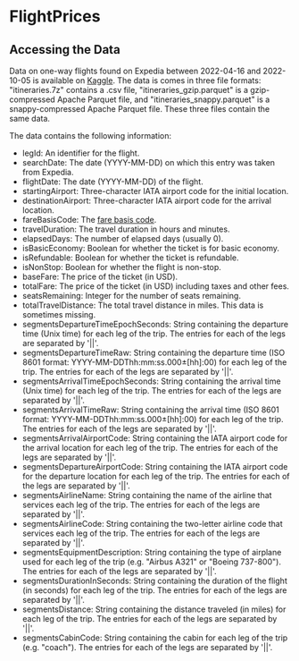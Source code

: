 # FlightPrices

## Accessing the Data ##

Data on one-way flights found on Expedia between 2022-04-16 and 2022-10-05 is available on [Kaggle](https://www.kaggle.com/datasets/dilwong/flightprices). The data is comes in three file formats: "itineraries.7z" contains a .csv file, "itineraries_gzip.parquet" is a gzip-compressed Apache Parquet file, and "itineraries_snappy.parquet" is a snappy-compressed Apache Parquet file. These three files contain the same data.

The data contains the following information:
- legId: An identifier for the flight.
- searchDate: The date (YYYY-MM-DD) on which this entry was taken from Expedia.
- flightDate: The date (YYYY-MM-DD) of the flight.
- startingAirport: Three-character IATA airport code for the initial location.
- destinationAirport: Three-character IATA airport code for the arrival location.
- fareBasisCode: The [fare basis code](https://en.wikipedia.org/wiki/Fare_basis_code).
- travelDuration: The travel duration in hours and minutes.
- elapsedDays: The number of elapsed days (usually 0).
- isBasicEconomy: Boolean for whether the ticket is for basic economy.
- isRefundable: Boolean for whether the ticket is refundable.
- isNonStop: Boolean for whether the flight is non-stop.
- baseFare: The price of the ticket (in USD).
- totalFare: The price of the ticket (in USD) including taxes and other fees.
- seatsRemaining: Integer for the number of seats remaining.
- totalTravelDistance: The total travel distance in miles. This data is sometimes missing.
- segmentsDepartureTimeEpochSeconds: String containing the departure time (Unix time) for each leg of the trip. The entries for each of the legs are separated by '||'.
- segmentsDepartureTimeRaw: String containing the departure time (ISO 8601 format: YYYY-MM-DDThh:mm:ss.000±[hh]:00) for each leg of the trip. The entries for each of the legs are separated by '||'.
- segmentsArrivalTimeEpochSeconds: String containing the arrival time (Unix time) for each leg of the trip. The entries for each of the legs are separated by '||'.
- segmentsArrivalTimeRaw: String containing the arrival time (ISO 8601 format: YYYY-MM-DDThh:mm:ss.000±[hh]:00) for each leg of the trip. The entries for each of the legs are separated by '||'.
- segmentsArrivalAirportCode: String containing the IATA airport code for the arrival location for each leg of the trip. The entries for each of the legs are separated by '||'.
- segmentsDepartureAirportCode: String containing the IATA airport code for the departure location for each leg of the trip. The entries for each of the legs are separated by '||'.
- segmentsAirlineName: String containing the name of the airline that services each leg of the trip. The entries for each of the legs are separated by '||'.
- segmentsAirlineCode: String containing the two-letter airline code that services each leg of the trip. The entries for each of the legs are separated by '||'.
- segmentsEquipmentDescription: String containing the type of airplane used for each leg of the trip (e.g. "Airbus A321" or "Boeing 737-800"). The entries for each of the legs are separated by '||'.
- segmentsDurationInSeconds: String containing the duration of the flight (in seconds) for each leg of the trip. The entries for each of the legs are separated by '||'.
- segmentsDistance: String containing the distance traveled (in miles) for each leg of the trip. The entries for each of the legs are separated by '||'.
- segmentsCabinCode: String containing the cabin for each leg of the trip (e.g. "coach"). The entries for each of the legs are separated by '||'.